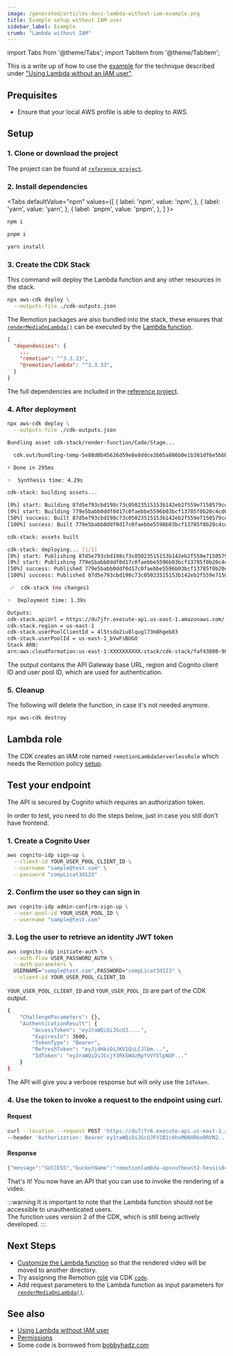 ```yaml
---
image: /generated/articles-docs-lambda-without-iam-example.png
title: Example setup without IAM user
sidebar_label: Example
crumb: "Lambda without IAM"
---
```


import Tabs from '@theme/Tabs';
import TabItem from '@theme/TabItem';

This is a write up of how to use the [example](https://github.com/alexfernandez803/example-lambda) for the technique described under ["Using Lambda without an IAM user"](/docs/lambda/without-iam).

## Prequisites

- Ensure that your local AWS profile is able to deploy to AWS.

## Setup

### 1. Clone or download the project

The project can be found at [`reference project`](https://github.com/alexfernandez803/example-lambda).

### 2. Install dependencies

<Tabs
defaultValue="npm"
values={[
{ label: 'npm', value: 'npm', },
{ label: 'yarn', value: 'yarn', },
{ label: 'pnpm', value: 'pnpm', },
]
}>
<TabItem value="npm">

```bash
npm i
```

  </TabItem>

  <TabItem value="pnpm">

```bash
pnpm i
```

  </TabItem>
  <TabItem value="yarn">

```bash
yarn install
```

  </TabItem>

</Tabs>

### 3. Create the CDK Stack

This command will deploy the Lambda function and any other resources in the stack.

```bash
npx aws-cdk deploy \
  --outputs-file ./cdk-outputs.json
```

The Remotion packages are also bundled into the stack, these ensures that [`renderMediaOnLambda()`](/docs/lambda/rendermediaonlambda) can be executed by the [Lambda function](https://github.com/alexfernandez803/example-lambda/blob/main/src/render-function/index.ts).

```json title="package.json"
{
  "dependencies": {
    ...
    "remotion": "^3.3.33",
    "@remotion/lambda": "^3.3.33",
  }
}

```

The full dependencies are included in the [reference project](https://github.com/alexfernandez803/example-lambda/blob/main/package.json).

### 4. After deployment

```bash
npx aws-cdk deploy \
  --outputs-file ./cdk-outputs.json
```

```bash title="Deployment progress"
Bundling asset cdk-stack/render-function/Code/Stage...

  cdk.out/bundling-temp-5e88d0b45626d59e8e8ddce3b05a886b0e1b381df6e5bbbea1dc2727080641a8/index.js  6.3mb ⚠️

⚡ Done in 295ms

✨  Synthesis time: 4.29s

cdk-stack: building assets...

[0%] start: Building 87d5e793cbd198c73c05023515153b142eb2f559e7150579cd2db53362c19b6e:XXXXXXXXXX-us-east-1
[0%] start: Building 779e5babb0ddf0d17c0faebbe5596b03bcf13785f0b20c4cd0fe0c5e616d5593:XXXXXXXXXX-us-east-1
[50%] success: Built 87d5e793cbd198c73c05023515153b142eb2f559e7150579cd2db53362c19b6e:XXXXXXXXXX-us-east-1
[100%] success: Built 779e5babb0ddf0d17c0faebbe5596b03bcf13785f0b20c4cd0fe0c5e616d5593:XXXXXXXXXX-us-east-1

cdk-stack: assets built

cdk-stack: deploying... [1/1]
[0%] start: Publishing 87d5e793cbd198c73c05023515153b142eb2f559e7150579cd2db53362c19b6e:XXXXXXXXXX-us-east-1
[0%] start: Publishing 779e5babb0ddf0d17c0faebbe5596b03bcf13785f0b20c4cd0fe0c5e616d5593:XXXXXXXXXX-us-east-1
[50%] success: Published 779e5babb0ddf0d17c0faebbe5596b03bcf13785f0b20c4cd0fe0c5e616d5593:XXXXXXXXXX-us-east-1
[100%] success: Published 87d5e793cbd198c73c05023515153b142eb2f559e7150579cd2db53362c19b6e:XXXXXXXXXX-us-east-1

 ✅  cdk-stack (no changes)

✨  Deployment time: 1.39s
```

```bash title="Output"
Outputs:
cdk-stack.apiUrl = https://du7jfr.execute-api.us-east-1.amazonaws.com/
cdk-stack.region = us-east-1
cdk-stack.userPoolClientId = 4l5tsda2iu8lqugl73m8hgeb83
cdk-stack.userPoolId = us-east-1_bVwFsBUGO
Stack ARN:
arn:aws:cloudformation:us-east-1:XXXXXXXXXX:stack/cdk-stack/faf43800-9878-11ed-a070-0aacc64c8662

```

The output contains the API Gateway base URL, region and Cognito client ID and user pool ID, which are used for authentication.

### 5. Cleanup

The following will delete the function, in case it's not needed anymore.

```bash
npx aws-cdk destroy
```

## Lambda role

The CDK creates an IAM role named `remotionLambdaServerlessRole` which needs the Remotion policy [setup](/docs/lambda/without-iam).

## Test your endpoint

The API is secured by Cognito which requires an authorization token.

In order to test, you need to do the steps below, just in case you still don't have frontend.

### 1. Create a Cognito User

```bash
aws cognito-idp sign-up \
  --client-id YOUR_USER_POOL_CLIENT_ID \
  --username "sample@test.com" \
  --password "compLicat3d123"
```

### 2. Confirm the user so they can sign in

```bash
aws cognito-idp admin-confirm-sign-up \
  --user-pool-id YOUR_USER_POOL_ID \
  --username "sample@test.com"
```

### 3. Log the user to retrieve an identity JWT token

```bash
aws cognito-idp initiate-auth \
  --auth-flow USER_PASSWORD_AUTH \
  --auth-parameters \
  USERNAME="sample@test.com",PASSWORD="compLicat3d123" \
  --client-id YOUR_USER_POOL_CLIENT_ID

```

`YOUR_USER_POOL_CLIENT_ID` and `YOUR_USER_POOL_ID` are part of the CDK output.

```bash title="Output"
{
    "ChallengeParameters": {},
    "AuthenticationResult": {
        "AccessToken": "eyJraWQiOiJGcUJ....",
        "ExpiresIn": 3600,
        "TokenType": "Bearer",
        "RefreshToken": "eyJjdHkiOiJKV1QiLCJlbm...",
        "IdToken": "eyJraWQiOiJCcjY3Rk5WdzRpYVVYVlpNdF..."
    }
}
```

The API will give you a verbose response but will only use the `IdToken`.

### 4. Use the token to invoke a request to the endpoint using curl.

#### Request

```bash
curl --location --request POST 'https://du7jfr6.execute-api.us-east-1.amazonaws.com/render' \
--header 'Authorization: Bearer eyJraWQiOiJGcUJFV1B1cHhxM0NXRko0RVN2..........'
```

#### Response

```bash
{"message":"SUCCESS","bucketName":"remotionlambda-apsoutheast2-5essis84y1","renderId":"1pwhfhh11z"}
```

That's it! You now have an API that you can use to invoke the rendering of a video.

:::warning
It is important to note that the Lambda function should not be accessible to unauthenticated users.  
The function uses version 2 of the CDK, which is still being actively developed.
:::

## Next Steps

- [Customize the Lambda function](https://github.com/alexfernandez803/example-lambda/blob/main/src/render-function/index.ts) so that the rendered video will be moved to another directory.
- Try assigning the Remotion [role](/docs/lambda/without-iam#1-create-role-policy) via CDK [`code`](https://github.com/alexfernandez803/example-lambda/blob/main/lib/remotion-cdk-starter-stack.ts).
- Add request parameters to the Lambda function as input parameters for [`renderMediaOnLambda()`](/docs/lambda/rendermediaonlambda).

## See also

- [Using Lambda without IAM user](/docs/lambda/without-iam)
- [Permissions](/docs/lambda/permissions)
- Some code is borrowed from [bobbyhadz.com](https://bobbyhadz.com/blog/aws-cdk-api-authorizer)
